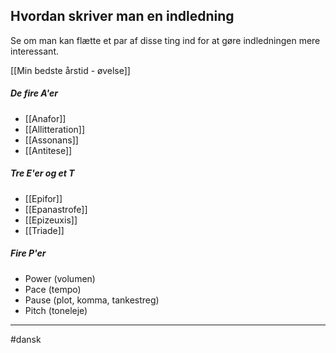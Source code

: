 ## Hvordan skriver man en indledning
Se om man kan flætte et par af disse ting ind for at gøre indledningen mere interessant.

[[Min bedste årstid - øvelse]]

##### De fire A'er
- [[Anafor]]
- [[Allitteration]]
- [[Assonans]]
- [[Antitese]]

##### Tre E'er og et T
- [[Epifor]]
- [[Epanastrofe]]
- [[Epizeuxis]]
- [[Triade]]

##### Fire P'er
- Power (volumen)
- Pace (tempo)
- Pause (plot, komma, tankestreg)
- Pitch (toneleje)



---
#dansk